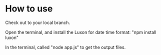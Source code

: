 # How to use

Check out to your local branch.

Open the terminal, and install the Luxon for date time format: "npm install luxon"

In the terminal, called "node app.js" to get the output files.
